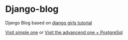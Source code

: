 # Django-blog
Django Blog based on [django girls tutorial](https://tutorial.djangogirls.org/en/)

[Visit simple one](https://mosabry.pythonanywhere.com/) or [Visit the advancend one + PostgreSql](https://blog-msabry.herokuapp.com/)
